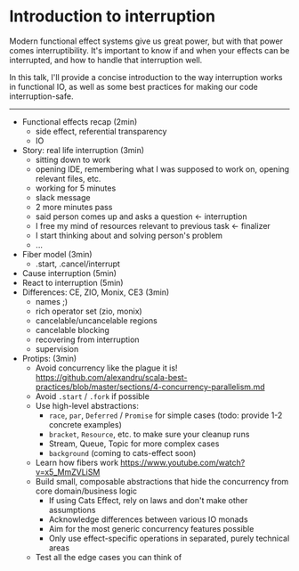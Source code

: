# Introduction to interruption

Modern functional effect systems give us great power, but with that power comes interruptibility.
It's important to know if and when your effects can be interrupted, and how to handle that interruption well.

In this talk, I'll provide a concise introduction to the way interruption works in functional IO, as well as some best practices for making our code interruption-safe.

---

- Functional effects recap (2min)
  - side effect, referential transparency
  - IO
- Story: real life interruption (3min)
  - sitting down to work
  - opening IDE, remembering what I was supposed to work on, opening relevant files, etc.
  - working for 5 minutes
  - slack message
  - 2 more minutes pass
  - said person comes up and asks a question              <- interruption
  - I free my mind of resources relevant to previous task <- finalizer
  - I start thinking about and solving person's problem
  - ...
- Fiber model (3min)
  - .start, .cancel/interrupt
- Cause interruption (5min)
- React to interruption (5min)
- Differences: CE, ZIO, Monix, CE3 (3min)
  - names ;)
  - rich operator set (zio, monix)
  - cancelable/uncancelable regions
  - cancelable blocking
  - recovering from interruption
  - supervision
- Protips: (3min)
  - Avoid concurrency like the plague it is! https://github.com/alexandru/scala-best-practices/blob/master/sections/4-concurrency-parallelism.md
  - Avoid `.start` / `.fork` if possible
  - Use high-level abstractions: 
    - `race`, `par`, `Deferred` / `Promise` for simple cases (todo: provide 1-2 concrete examples)
    - `bracket`, `Resource`, etc. to make sure your cleanup runs
    - Stream, Queue, Topic for more complex cases
    - `background` (coming to cats-effect soon)
  - Learn how fibers work https://www.youtube.com/watch?v=x5_MmZVLiSM
  - Build small, composable abstractions that hide the concurrency from core domain/business logic
    - If using Cats Effect, rely on laws and don't make other assumptions
    - Acknowledge differences between various IO monads
    - Aim for the most generic concurrency features possible
    - Only use effect-specific operations in separated, purely technical areas
  - Test all the edge cases you can think of
